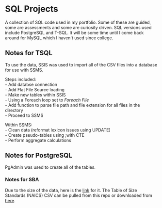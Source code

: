 # SQL Projects

A collection of SQL code used in my portfolio. Some of these are guided, some are assessments and some are curiosity driven.
SQL versions used include PostgreSQL and T-SQL. It will be some time until I come back around for MySQL which I haven't used since college.

## Notes for TSQL

To use the data, SSIS was used to import all of the CSV files into a database for use with SSMS.  

Steps included:  
    - Add databse connection  
    - Add Flat File Source loading  
    - Make new tables within SSIS  
    - Using a Foreach loop set to *Foreach File*  
    - Add function to parse file path and file extension for all files in the directory  
    - Proceed to SSMS

Within SSMS:  
    - Clean data (reformat lexicon issues using UPDATE)  
    - Create pseudo-tables using ;with CTE  
    - Perform aggregate calculations

## Notes for PostgreSQL

PgAdmin was used to create all of the tables.

### Notes for SBA

Due to the size of the data, here is the [link](https://data.sba.gov/dataset/ppp-foia) for it. The Table of Size Standards (NAICS) CSV can be pulled from this repo or downloaded from [here](https://www.sba.gov/document/support-table-size-standards).

